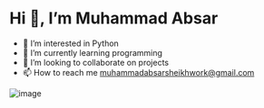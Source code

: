  # Hi 👋, I’m Muhammad Absar
- 👀 I’m interested in Python
- 🌱 I’m currently learning programming
- 💞️ I’m looking to collaborate on projects
- 📫 How to reach me muhammadabsarsheikhwork@gmail.com

![image](https://github.com/user-attachments/assets/36113ad7-c23e-4403-bfbc-6feccf3ea66c)
